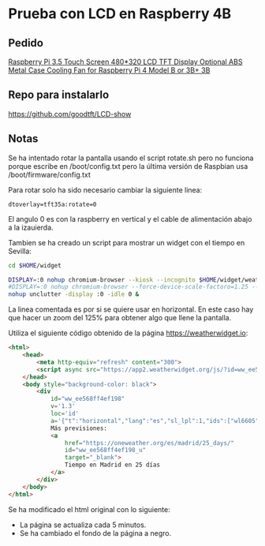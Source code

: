 # Prueba con LCD en Raspberry 4B



## Pedido

[Raspberry Pi 3.5 Touch Screen 480*320 LCD TFT Display Optional ABS Metal Case Cooling Fan for Raspberry Pi 4 Model B or 3B+ 3B](https://www.aliexpress.com/item/32906213419.html?spm=a2g0o.order_list.order_list_main.5.709f1802ANJEru)

## Repo para instalarlo

https://github.com/goodtft/LCD-show

## Notas

Se ha intentado rotar la pantalla usando el script rotate.sh pero no funciona porque escribe en /boot/config.txt pero la última versión de Raspbian usa /boot/firmware/config.txt

Para rotar solo ha sido necesario cambiar la siguiente linea:

```
dtoverlay=tft35a:rotate=0
```

El angulo 0 es con la raspberry en vertical y el cable de alimentación abajo a la izauierda.

Tambien se ha creado un script para mostrar un widget con el tiempo en Sevilla:

```sh
cd $HOME/widget

DISPLAY=:0 nohup chromium-browser --kiosk --incognito $HOME/widget/weatherwidget.org.html &
#DISPLAY=:0 nohup chromium-browser --force-device-scale-factoro=1.25 --kiosk --incognito $HOME/widget/weatherwidget.org.html &
nohup unclutter -display :0 -idle 0 &
```

La linea comentada es por si se quiere usar en horizontal. En este caso hay que hacer un zoom del 125% para obtener algo que llene la pantalla.

Utiliza el siguiente código obtenido de la página https://weatherwidget.io:

```html
<html>
    <head>
        <meta http-equiv="refresh" content="300">
        <script async src="https://app2.weatherwidget.org/js/?id=ww_ee568ff4ef198"></script>
    </head>
    <body style="background-color: black">
        <div
            id="ww_ee568ff4ef198"
            v='1.3'
            loc='id'
            a='{"t":"horizontal","lang":"es","sl_lpl":1,"ids":["wl6605"],"font":"Arial","sl_ics":"one_a","sl_sot":"celsius","cl_bkg":"image","cl_font":"#FFFFFF","cl_cloud":"#FFFFFF","cl_persp":"#81D4FA","cl_sun":"#FFC107","cl_moon":"#FFC107","cl_thund":"#FF5722"}'>
            Más previsiones:
            <a
                href="https://oneweather.org/es/madrid/25_days/"
                id="ww_ee568ff4ef198_u"
                target="_blank">
                Tiempo en Madrid en 25 días
            </a>
        </div>
    </body>
</html>
```

Se ha modificado el html original con lo siguiente:
- La página se actualiza cada 5 minutos.
- Se ha cambiado el fondo de la página a negro.


